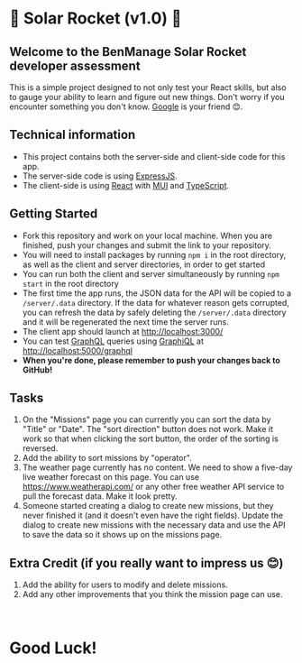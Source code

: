 # 🚀 Solar Rocket (v1.0) 🚀

## Welcome to the BenManage Solar Rocket developer assessment

This is a simple project designed to not only test your React skills, but also to gauge your ability to learn and figure out new things. Don't worry if you encounter something you don't know. [Google](https://www.google.com/) is your friend 😊.

## Technical information

- This project contains both the server-side and client-side code for this app.
- The server-side code is using [ExpressJS](https://expressjs.com/).
- The client-side is using [React](https://reactjs.org/) with [MUI](https://mui.com/) and [TypeScript](https://www.typescriptlang.org/).

## Getting Started
- Fork this repository and work on your local machine. When you are finished, push your changes and submit the link to your repository.
- You will need to install packages by running `npm i` in the root directory, as well as the client and server directories, in order to get started
- You can run both the client and server simultaneously by running `npm start` in the root directory
- The first time the app runs, the JSON data for the API will be copied to a `/server/.data` directory. If the data for whatever reason gets corrupted, you can refresh the data by safely deleting the `/server/.data` directory and it will be regenerated the next time the server runs.
- The client app should launch at [http://localhost:3000/](http://localhost:3000/)
- You can test [GraphQL](https://graphql.org/) queries using [GraphiQL](https://github.com/graphql/graphiql/tree/main/packages/graphiql#readme) at [http://localhost:5000/graphql](http://localhost:5000/graphql)
- **When you're done, please remember to push your changes back to GitHub!**

## Tasks

1. On the "Missions" page you can currently you can sort the data by "Title" or "Date". The "sort direction" button does not work. Make it work so that when clicking the sort button, the order of the sorting is reversed.
1. Add the ability to sort missions by "operator".
1. The weather page currently has no content. We need to show a five-day live weather forecast on this page. You can use https://www.weatherapi.com/ or any other free weather API service to pull the forecast data. Make it look pretty.
1. Someone started creating a dialog to create new missions, but they never finished it (and it doesn't even have the right fields). Update the dialog to create new missions with the necessary data and use the API to save the data so it shows up on the missions page.

## Extra Credit (if you really want to impress us 😊)
1. Add the ability for users to modify and delete missions.
1. Add any other improvements that you think the mission page can use.

&nbsp;
# Good Luck!